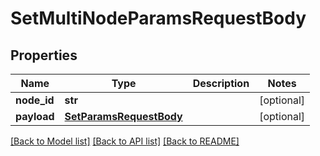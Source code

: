 # SetMultiNodeParamsRequestBody

## Properties
Name | Type | Description | Notes
------------ | ------------- | ------------- | -------------
**node_id** | **str** |  | [optional] 
**payload** | [**SetParamsRequestBody**](SetParamsRequestBody.md) |  | [optional] 

[[Back to Model list]](../README.md#documentation-for-models) [[Back to API list]](../README.md#documentation-for-api-endpoints) [[Back to README]](../README.md)

